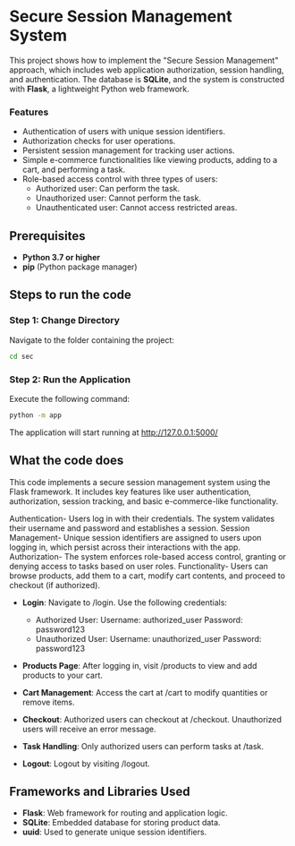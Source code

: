 # Secure Session Management System

This project shows how to implement the "Secure Session Management" approach, which includes web application authorization, session handling, and authentication. The database is **SQLite**, and the system is constructed with **Flask**, a lightweight Python web framework.

### Features
- Authentication of users with unique session identifiers.
- Authorization checks for user operations.
- Persistent session management for tracking user actions.
- Simple e-commerce functionalities like viewing products, adding to a cart, and performing a task.
- Role-based access control with three types of users:
  - Authorized user: Can perform the task.
  - Unauthorized user: Cannot perform the task.
  - Unauthenticated user: Cannot access restricted areas.


## Prerequisites
- **Python 3.7 or higher**  
- **pip** (Python package manager)  


## Steps to run the code

### Step 1: Change Directory
Navigate to the folder containing the project:
```bash
cd sec
```

### Step 2: Run the Application
Execute the following command:

```bash
python -m app
```
The application will start running at http://127.0.0.1:5000/

## What the code does
This code implements a secure session management system using the Flask framework. It includes key features like user authentication, authorization, session tracking, and basic e-commerce-like functionality. 

Authentication- Users log in with their credentials. The system validates their username and password and establishes a session.
Session Management- Unique session identifiers are assigned to users upon logging in, which persist across their interactions with the app.
Authorization- The system enforces role-based access control, granting or denying access to tasks based on user roles.
Functionality- Users can browse products, add them to a cart, modify cart contents, and proceed to checkout (if authorized).

- **Login**: 
  Navigate to /login. Use the following credentials:
  - Authorized User:
    Username: authorized_user
    Password: password123
  - Unauthorized User:
    Username: unauthorized_user
    Password: password123

- **Products Page**: 
After logging in, visit /products to view and add products to your cart.

- **Cart Management**:
Access the cart at /cart to modify quantities or remove items.

- **Checkout**:
Authorized users can checkout at /checkout. Unauthorized users will receive an error message.

- **Task Handling**:
Only authorized users can perform tasks at /task.

- **Logout**:
Logout by visiting /logout.

## Frameworks and Libraries Used
- **Flask**: Web framework for routing and application logic.
- **SQLite**: Embedded database for storing product data.
- **uuid**: Used to generate unique session identifiers.

